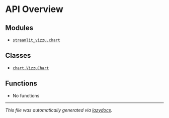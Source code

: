 <!-- markdownlint-disable -->

# API Overview

## Modules

- [`streamlit_vizzu.chart`](./streamlit_vizzu.chart.md#module-streamlit_vizzuchart)

## Classes

- [`chart.VizzuChart`](./streamlit_vizzu.chart.md#class-vizzuchart)

## Functions

- No functions


---

_This file was automatically generated via [lazydocs](https://github.com/ml-tooling/lazydocs)._
